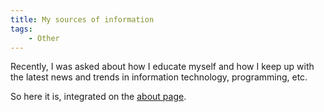 ```yaml
---
title: My sources of information
tags:
    - Other
---
```


Recently, I was asked about how I educate myself and how I keep up with the latest news and trends
in information technology, programming, etc. 

So here it is, integrated on the [about page](/about#sources).
